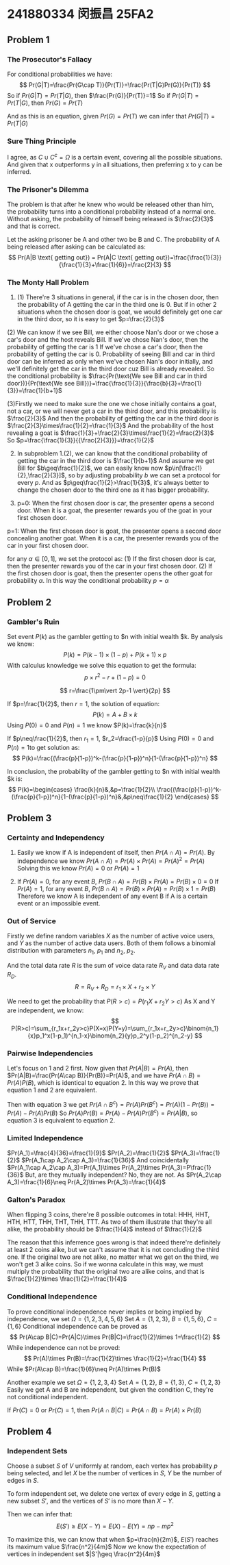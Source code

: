 # 241880334 闵振昌 25FA2
## Problem 1
### The Prosecutor's Fallacy
For conditional probabilities we have:
$$
Pr(G|T)=\frac{Pr(G\cap T)}{Pr(T)}=\frac{Pr(T|G)Pr(G)}{Pr(T)}
$$
So if $Pr(G|T)=Pr(T|G)$, then $\frac{Pr(G)}{Pr(T)}=1$
So if $Pr(G|T)=Pr(T|G)$, then $Pr(G)=Pr(T)$

And as this is an equation, given $Pr(G)=Pr(T)$ we can infer that $Pr(G|T)=Pr(T|G)$

### Sure Thing Principle
I agree, as $C\cup C^c=\Omega$ is a certain event, covering all the possible situations.
And given that x outperforms y in all situations, then preferring x to y can be inferred.

### The Prisoner's Dilemma
The problem is that after he knew who would be released other than him, the probability turns into a conditional probability instead of a normal one.
Without asking, the probability of himself being released is $\frac{2}{3}$ and that is correct.

Let the asking prisoner be A and other two be B and C.
The probability of A being released after asking can be calculated as:
$$
Pr(A|B \text{ getting out}) = Pr(A|C \text{ getting out})=\frac{\frac{1}{3}}{\frac{1}{3}+\frac{1}{6}}=\frac{2}{3}
$$

### The Monty Hall Problem
1. (1) There're 3 situations in general, if the car is in the chosen door, then the probability of A getting the car in the third one is 0. But if in other 2 situations when the chosen door is goat, we would definitely get one car in the third door, so it is easy to get $p=\frac{2}{3}$

(2) We can know if we see Bill, we either choose Nan's door or we chose a car's door and the host reveals Bill.
If we've chose Nan's door, then the probability of getting the car is 1
If we've chose a car's door, then the probability of getting the car is 0.
Probability of seeing Bill and car in third door can be inferred as only when we've chosen Nan's door initially, and we'll definitely get the car in the third door cuz Bill is already revealed.
So the conditional probability is $\frac{Pr(\text{We see Bill and car in third door})}{Pr(\text{We see Bill})}=\frac{\frac{1}{3}}{\frac{b}{3}+\frac{1}{3}}=\frac{1}{b+1}$

(3)Firstly we need to make sure the one we chose initially contains a goat, not a car, or we will never get a car in the third door, and this probability is $\frac{2}{3}$
And then the probability of getting the car in the third door is $\frac{2}{3}\times\frac{1}{2}=\frac{1}{3}$
And the probability of the host revealing a goat is $\frac{1}{3}+\frac{2}{3}\times\frac{1}{2}=\frac{2}{3}$
So $p=\frac{\frac{1}{3}}{{\frac{2}{3}}}=\frac{1}{2}$

2.  In subproblem 1.(2), we can know that the conditional probability of getting the car in the third door is $\frac{1}{b+1}$
And assume we get Bill for $b\geq\frac{1}{2}$, we can easily know now $p\in[\frac{1}{2},\frac{2}{3}]$, so by adjusting probability $b$ we can set a protocol for every $p$. And as $p\geq\frac{1}{2}>\frac{1}{3}$, it's always better to change the chosen door to the third one as it has bigger probability.

3. p=0: When the first chosen door is car, the presenter opens a second door. When it is a goat, the presenter rewards you of the goat in your first chosen door.

p=1: When the first chosen door is goat, the presenter opens a second door concealing another goat. When it is a car, the presenter rewards you of the car in your first chosen door.

for any $\alpha\in[0,1]$, we set the protocol as:
(1) If the first chosen door is car, then the presenter rewards you of the car in your first chosen door.
(2) If the first chosen door is goat, then the presenter opens the other goat for probability $\alpha$.
In this way the conditional probability $p=\alpha$

## Problem 2
### Gambler's Ruin
Set event $P(k)$ as the gambler getting to \$n with initial wealth \$k.
By analysis we know:
$$
P(k)=P(k-1)\times(1-p)+P(k+1)\times p
$$
With calculus knowledge we solve this equation to get the formula:
$$
p\times r^2 -r +(1-p) = 0
$$

$$
r=\frac{1\pm\vert 2p-1 \vert}{2p}
$$

If $p=\frac{1}{2}$, then $r=1$, the solution of equation:
$$
P(k)=A+B\times k
$$
Using $P(0)=0$ and $P(n)=1$ we know $P(k)=\frac{k}{n}$

If $p\neq\frac{1}{2}$, then $r_1=1$, $r_2=\frac{1-p}{p}$
Using $P(0)=0$ and $P(n)=1$to get solution as:
$$
P(k)=\frac{(\frac{p}{1-p})^k-(\frac{p}{1-p})^n}{1-(\frac{p}{1-p})^n}
$$

In conclusion, the probability of the gambler getting to \$n with initial wealth \$k is:
$$
P(k)=\begin{cases}
\frac{k}{n}&,&p=\frac{1}{2}\\
\frac{(\frac{p}{1-p})^k-(\frac{p}{1-p})^n}{1-(\frac{p}{1-p})^n}&,&p\neq\frac{1}{2}
\end{cases}
$$

## Problem 3
### Certainty and Independency
1. Easily we know if A is independent of itself, then $Pr(A\cap A)=Pr(A)$.
By independence we know $Pr(A\cap A)=Pr(A)\times Pr(A)=Pr(A)^2=Pr(A)$
Solving this we know $Pr(A)=0$ or $Pr(A)=1$

2. If $Pr(A)=0$, for any event $B$, $Pr(B\cap A)=Pr(B)\times Pr(A)=Pr(B)\times 0=0$
If $Pr(A)=1$, for any event $B$, $Pr(B\cap A)=Pr(B)\times Pr(A)=Pr(B)\times 1=Pr(B)$
Therefore we know A is independent of any event B if A is a certain event or an impossible event.

### Out of Service
Firstly we define random variables $X$ as the number of active voice users, and $Y$ as the number of active data users.
Both of them follows a binomial distribution with parameters $n_1$, $p_1$ and $n_2$, $p_2$.

And the total data rate $R$ is the sum of voice data rate $R_V$ and data data rate $R_D$.
$$
R=R_V+R_D=r_1\times X+r_2\times Y
$$

We need to get the probability that $P(R>c)=P(r_1 X+r_2 Y>c)$
As X and Y are independent, we know:
$$
P(R>c)=\sum_{r_1x+r_2y>c}P(X=x)P(Y=y)=\sum_{r_1x+r_2y>c}\binom{n_1}{x}p_1^x(1-p_1)^{n_1-x}\binom{n_2}{y}p_2^y(1-p_2)^{n_2-y}
$$

### Pairwise Independencies
Let's focus on 1 and 2 first.
Now given that $Pr(A|B)=Pr(A)$, then $Pr(A|B)=\frac{Pr(A\cap B)}{Pr(B)}=Pr(A)$, and we have $Pr(A\cap B)=Pr(A)P(B)$, which is identical to equation 2.
In this way we prove that equation 1 and 2 are equivalent.

Then with equation 3 we get $Pr(A\cap B^c)=Pr(A)Pr(B^c)=Pr(A)(1-Pr(B))=Pr(A)-Pr(A)Pr(B)$
So $Pr(A)Pr(B)=Pr(A)-Pr(A)Pr(B^c)=Pr(A|B)$, so equation 3 is equivalent to equation 2.

### Limited Independence
$Pr(A_1)=\frac{4}{36}=\frac{1}{9}$
$Pr(A_2)=\frac{1}{2}$
$Pr(A_3)=\frac{1}{2}$
$Pr(A_1\cap A_2\cap A_3)=\frac{1}{36}$
And coincidentally $Pr(A_1\cap A_2\cap A_3)=Pr(A_1)\times Pr(A_2)\times Pr(A_3)=P\frac{1}{36}$
But, are they mutually independent?
No, they are not.
As $Pr(A_2\cap A_3)=\frac{1}{6}\neq Pr(A_2)\times Pr(A_3)=\frac{1}{4}$

### Galton's Paradox
When flipping 3 coins, there're 8 possible outcomes in total: HHH, HHT, HTH, HTT, THH, THT, THH, TTT.
As two of them illustrate that they're all alike, the probability should be $\frac{1}{4}$ instead of $\frac{1}{2}$

The reason that this inferrence goes wrong is that indeed there're definitely at least 2 coins alike, but we can't assume that it is not concluding the third one. If the original two are not alike, no matter what we get on the third, we won't get 3 alike coins. So if we wonna calculate in this way, we must multiply the probability that the original two are alike coins, and that is $\frac{1}{2}\times \frac{1}{2}=\frac{1}{4}$

### Conditional Independence
To prove conditional independence never implies or being implied by independence, we set $\Omega=\{1,2,3,4,5,6\}$
Set $A=\{1, 2, 3\}$, $B=\{1, 5, 6\}$, $C=\{1, 6\}$
Conditional independence can be proved as 
$$
Pr(A\cap B|C)=Pr(A|C)\times Pr(B|C)=\frac{1}{2}\times 1=\frac{1}{2}
$$
While independence can not be proved:
$$
Pr(A)\times Pr(B)=\frac{1}{2}\times \frac{1}{2}=\frac{1}{4}
$$
While $Pr(A\cap B)=\frac{1}{6}\neq Pr(A)\times Pr(B)$

Another example we set $\Omega=\{1,2,3,4\}$
Set $A=\{1, 2\}$, $B=\{1, 3\}$, $C=\{1, 2, 3\}$
Easily we get A and B are independent, but given the condition C, they're not conditional independent.

If $Pr(C)=0$ or $Pr(C)=1$, then $Pr(A\cap B|C)=Pr(A\cap B)=Pr(A)\times Pr(B)$

## Problem 4
### Independent Sets
Choose a subset $S$ of $V$ uniformly at random, each vertex has probability $p$ being selected, and let $X$ be the number of vertices in $S$, $Y$ be the number of edges in $S$.

To form independent set, we delete one vertex of every edge in $S$, getting a new subset $S'$, and the vertices of $S'$ is no more than $X-Y$.

Then we can infer that:
$$
E(S')\geq E(X-Y)=E(X)-E(Y)=np-mp^2
$$

To maximize this, we can know that when $p=\frac{n}{2m}$, $E(S')$ reaches its maximum value $\frac{n^2}{4m}$
Now we know the expectation of vertices in independent set $|S'|\geq \frac{n^2}{4m}$
